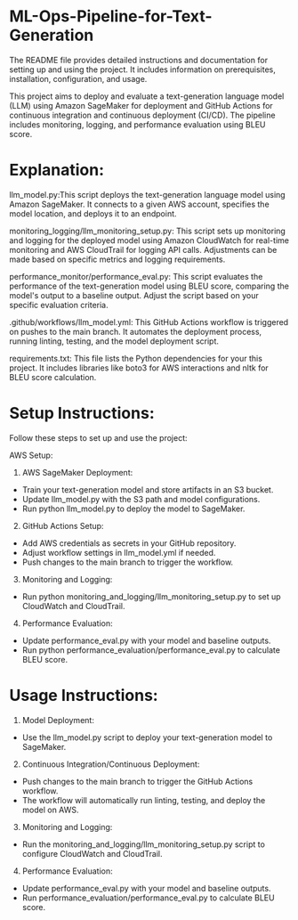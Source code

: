 # ML-Ops-Pipeline-for-Text-Generation

The README file provides detailed instructions and documentation for setting up and using the project. It includes information on prerequisites, installation, configuration, and usage.

This project aims to deploy and evaluate a text-generation language model (LLM) using Amazon SageMaker for deployment and GitHub Actions for continuous integration and continuous deployment (CI/CD). The pipeline includes monitoring, logging, and performance evaluation using BLEU score.

# Explanation:
llm_model.py:This script deploys the text-generation language model using Amazon SageMaker. It connects to a given AWS account, specifies the model location, and deploys it to an endpoint.

monitoring_logging/llm_monitoring_setup.py: This script sets up monitoring and logging for the deployed model using Amazon CloudWatch for real-time monitoring and AWS CloudTrail for logging API calls. Adjustments can be made based on specific metrics and logging requirements.

performance_monitor/performance_eval.py: This script evaluates the performance of the text-generation model using BLEU score, comparing the model's output to a baseline output. Adjust the script based on your specific evaluation criteria.

.github/workflows/llm_model.yml: This GitHub Actions workflow is triggered on pushes to the main branch. It automates the deployment process, running linting, testing, and the model deployment script.

requirements.txt: This file lists the Python dependencies for your this project. It includes libraries like boto3 for AWS interactions and nltk for BLEU score calculation.


# Setup Instructions:

Follow these steps to set up and use the project:

AWS Setup:

1. AWS SageMaker Deployment:
- Train your text-generation model and store artifacts in an S3 bucket.
- Update llm_model.py with the S3 path and model configurations.
- Run python llm_model.py to deploy the model to SageMaker.
2. GitHub Actions Setup:
- Add AWS credentials as secrets in your GitHub repository.
- Adjust workflow settings in llm_model.yml if needed.
- Push changes to the main branch to trigger the workflow.
3. Monitoring and Logging:
- Run python monitoring_and_logging/llm_monitoring_setup.py to set up CloudWatch and CloudTrail.
4. Performance Evaluation:
- Update performance_eval.py with your model and baseline outputs.
- Run python performance_evaluation/performance_eval.py to calculate BLEU score.

# Usage Instructions:

1. Model Deployment:
- Use the llm_model.py script to deploy your text-generation model to SageMaker.
2. Continuous Integration/Continuous Deployment:
- Push changes to the main branch to trigger the GitHub Actions workflow.
- The workflow will automatically run linting, testing, and deploy the model on AWS.
3. Monitoring and Logging:
- Run the monitoring_and_logging/llm_monitoring_setup.py script to configure CloudWatch and CloudTrail.
4. Performance Evaluation:
- Update performance_eval.py with your model and baseline outputs.
- Run performance_evaluation/performance_eval.py to calculate BLEU score.

